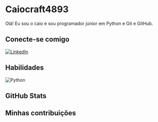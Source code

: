 # Caiocraft4893
Olá! Eu sou o caio e sou programador júnior em Python e Git e GitHub.

## Conecte-se comigo
[![LinkedIn](https://img.shields.io/badge/LinkedIn-0077B5?style=for-the-badge&logo=linkedin&logoColor=white)](https://www.linkedin.com/in/caio-tavares-ab1389307?utm_source=share&utm_campaign=share_via&utm_content=profile&utm_medium=android_app)



## Habilidades
![Python](https://img.shields.io/badge/python-3670A0?style=for-the-badge&logo=python&logoColor=ffdd54)


## GitHub Stats

## Minhas contribuições 


